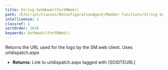 ```yaml
---
title: String GetWwwUrlForSMWeb()
path: /EJScript/Classes/NSConfigurationAgent/Member functions/String GetWwwUrlForSMWeb()
intellisense: 1
classref: 1
sortOrder: 1620
keywords: GetWwwUrlForSMWeb()
---
```



Returns the URL used for the logo by the SM.web client. Uses urldispatch.aspx



* **Returns:** Link to urldispatch.aspx tagged with [SOSITEURL]


